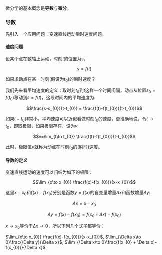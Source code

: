 微分学的基本概念是**导数**与**微分**。

### 导数

先引入一个应用问题：变速直线运动瞬时速度问题。

#### 速度问题

设某个点在数轴上运动，时刻$t$的位置为$s$，

$$s=f(t)$$

如果求动点在某一时刻(假设为$t_{0}$)的瞬时速度？


我们先来看平均速度的定义：取时刻$t_{0}$到$t$这样一个时间间隔，动点从位置$s_{0}=f(t_{0})$移动到$s=f(t)$，这段时间内的平均速度为:


$$\frac{s-s_{0}}{t-t_{0}} = \frac{f(t)-f(t_{0})}{t-t_{0}}$$

如果$t-t_{0}$非常小，平均速度可以近似看做时刻$t_{0}$的速度，更准确地说，令$t\to t_{0}$，即取极限，如果极限存在，设为$v$:


$$v=\lim_{t\to t_{0}} \frac{f(t)-f(t_{0})}{t-t_{0}}$$


此时，极限值$v$就称为动点在时刻$t_{0}$的(瞬时)速度。





#### 导数的定义



变速直线运动的速度可以归结为如下的极限：

$$\lim_{x\to x_{0}} \frac{f(x)-f(x_{0})}{x-x_{0}}$$


这里$x-x_{0}$和$f(x)-f(x_{0})$分别是函数$y=f(x)$的自变量增量$\Delta x$和函数增量$\Delta y$:

$$\Delta x = x-x_{0}$$


$$\Delta y = f(x)-f(x_{0})=f(x_{0}+\Delta x)-f(x_{0})$$


$x\to x_{0}$等价于$\Delta x\to 0$，所以下列几个式子都等价：

$\lim_{x\to x_{0}} \frac{f(x)-f(x_{0})}{x-x_{0}}$, $\lim_{\Delta x\to 0}\frac{\Delta y}{\Delta x}$, $\lim_{\Delta x\to 0}\frac{f(x_{0} + \Delta x)-f(x_{0})}{\Delta x}$





